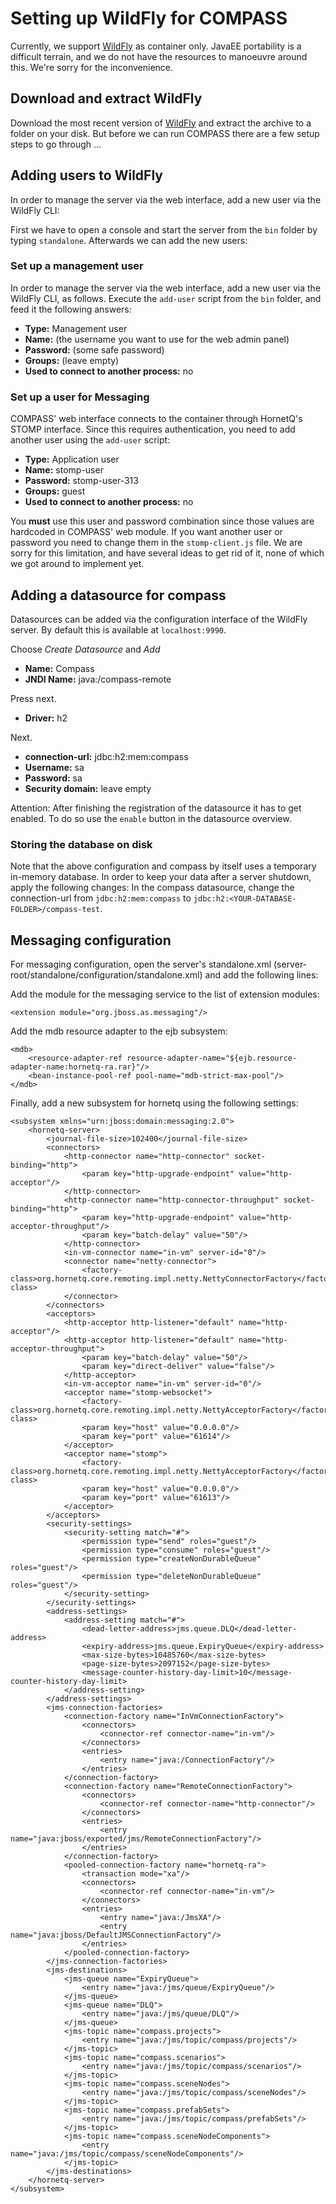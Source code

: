Setting up WildFly for COMPASS
==============================

Currently, we support [WildFly](http://www.wildfly.org) as container only.
JavaEE portability is a difficult terrain, and we do not have the resources to manoeuvre around this.
We're sorry for the inconvenience.


Download and extract WildFly
----------------------------

Download the most recent version of [WildFly](http://www.wildfly.org) and extract the archive to a folder on your disk. But before we can run COMPASS there are a few setup steps to go through ...


Adding users to WildFly
-----------------------

In order to manage the server via the web interface, add a new user via the WildFly CLI:

First we have to open a console and start the server from the `bin` folder by typing `standalone`. Afterwards we can add the new users:

### Set up a management user

In order to manage the server via the web interface, add a new user via the WildFly CLI, as follows.
Execute the `add-user` script from the `bin` folder, and feed it the following answers:

* __Type:__ Management user
* __Name:__ (the username you want to use for the web admin panel)
* __Password:__ (some safe password)
* __Groups:__ (leave empty)
* __Used to connect to another process:__ no

### Set up a user for Messaging

COMPASS' web interface connects to the container through HornetQ's STOMP interface.
Since this requires authentication, you need to add another user using the `add-user` script:

* __Type:__ Application user
* __Name:__ stomp-user
* __Password:__ stomp-user-313
* __Groups:__ guest
* __Used to connect to another process:__ no

You __must__ use this user and password combination since those values are hardcoded in COMPASS' web module. If you want another user or password you need to change them in the `stomp-client.js` file.
We are sorry for this limitation, and have several ideas to get rid of it, none of which we got around to implement yet.


Adding a datasource for compass
-------------------------------

Datasources can be added via the configuration interface of the WildFly server. By default this is available at `localhost:9990`.

Choose *Create Datasource* and *Add*

* __Name:__ Compass
* __JNDI Name:__ java:/compass-remote
	
Press next.

* __Driver:__ h2

Next.

* __connection-url:__ jdbc:h2:mem:compass
* __Username:__ sa
* __Password:__ sa
* __Security domain:__ leave empty
	
Attention: After finishing the registration of the datasource it has to get enabled. To do so use the `enable` button in the datasource overview.

### Storing the database on disk

Note that the above configuration and compass by itself uses a temporary in-memory database. In order to keep your data after a server shutdown, apply the following changes:
In the compass datasource, change the connection-url from `jdbc:h2:mem:compass` to `jdbc:h2:<YOUR-DATABASE-FOLDER>/compass-test`.


Messaging configuration
-----------------------

For messaging configuration, open the server's standalone.xml (server-root/standalone/configuration/standalone.xml) and add the following lines:

Add the module for the messaging service to the list of extension modules:

`<extension module="org.jboss.as.messaging"/>`

 Add the mdb resource adapter to the ejb subsystem:

	<mdb>
		<resource-adapter-ref resource-adapter-name="${ejb.resource-adapter-name:hornetq-ra.rar}"/>
		<bean-instance-pool-ref pool-name="mdb-strict-max-pool"/>
	</mdb>

Finally, add a new subsystem for hornetq using the following settings:

	<subsystem xmlns="urn:jboss:domain:messaging:2.0">
		<hornetq-server>
			<journal-file-size>102400</journal-file-size>
			<connectors>
				<http-connector name="http-connector" socket-binding="http">
					<param key="http-upgrade-endpoint" value="http-acceptor"/>
				</http-connector>
				<http-connector name="http-connector-throughput" socket-binding="http">
					<param key="http-upgrade-endpoint" value="http-acceptor-throughput"/>
					<param key="batch-delay" value="50"/>
				</http-connector>
				<in-vm-connector name="in-vm" server-id="0"/>
				<connector name="netty-connector">
					<factory-class>org.hornetq.core.remoting.impl.netty.NettyConnectorFactory</factory-class>
				</connector>
			</connectors>
			<acceptors>
				<http-acceptor http-listener="default" name="http-acceptor"/>
				<http-acceptor http-listener="default" name="http-acceptor-throughput">
					<param key="batch-delay" value="50"/>
					<param key="direct-deliver" value="false"/>
				</http-acceptor>
				<in-vm-acceptor name="in-vm" server-id="0"/>
				<acceptor name="stomp-websocket">
					<factory-class>org.hornetq.core.remoting.impl.netty.NettyAcceptorFactory</factory-class>
					<param key="host" value="0.0.0.0"/>
					<param key="port" value="61614"/>
				</acceptor>
				<acceptor name="stomp">
					<factory-class>org.hornetq.core.remoting.impl.netty.NettyAcceptorFactory</factory-class>
					<param key="host" value="0.0.0.0"/>
					<param key="port" value="61613"/>
				</acceptor>
			</acceptors>
			<security-settings>
				<security-setting match="#">
					<permission type="send" roles="guest"/>
					<permission type="consume" roles="guest"/>
					<permission type="createNonDurableQueue" roles="guest"/>
					<permission type="deleteNonDurableQueue" roles="guest"/>
				</security-setting>
			</security-settings>
			<address-settings>
				<address-setting match="#">
					<dead-letter-address>jms.queue.DLQ</dead-letter-address>
					<expiry-address>jms.queue.ExpiryQueue</expiry-address>
					<max-size-bytes>10485760</max-size-bytes>
					<page-size-bytes>2097152</page-size-bytes>
					<message-counter-history-day-limit>10</message-counter-history-day-limit>
				</address-setting>
			</address-settings>
			<jms-connection-factories>
				<connection-factory name="InVmConnectionFactory">
					<connectors>
						<connector-ref connector-name="in-vm"/>
					</connectors>
					<entries>
						<entry name="java:/ConnectionFactory"/>
					</entries>
				</connection-factory>
				<connection-factory name="RemoteConnectionFactory">
					<connectors>
						<connector-ref connector-name="http-connector"/>
					</connectors>
					<entries>
						<entry name="java:jboss/exported/jms/RemoteConnectionFactory"/>
					</entries>
				</connection-factory>
				<pooled-connection-factory name="hornetq-ra">
					<transaction mode="xa"/>
					<connectors>
						<connector-ref connector-name="in-vm"/>
					</connectors>
					<entries>
						<entry name="java:/JmsXA"/>
						<entry name="java:jboss/DefaultJMSConnectionFactory"/>
					</entries>
				</pooled-connection-factory>
			</jms-connection-factories>
			<jms-destinations>
				<jms-queue name="ExpiryQueue">
					<entry name="java:/jms/queue/ExpiryQueue"/>
				</jms-queue>
				<jms-queue name="DLQ">
					<entry name="java:/jms/queue/DLQ"/>
				</jms-queue>
				<jms-topic name="compass.projects">
					<entry name="java:/jms/topic/compass/projects"/>
				</jms-topic>
				<jms-topic name="compass.scenarios">
					<entry name="java:/jms/topic/compass/scenarios"/>
				</jms-topic>
				<jms-topic name="compass.sceneNodes">
					<entry name="java:/jms/topic/compass/sceneNodes"/>
				</jms-topic>
				<jms-topic name="compass.prefabSets">
					<entry name="java:/jms/topic/compass/prefabSets"/>
				</jms-topic>
				<jms-topic name="compass.sceneNodeComponents">
					<entry name="java:/jms/topic/compass/sceneNodeComponents"/>
				</jms-topic>
			</jms-destinations>
		</hornetq-server>
	</subsystem>
